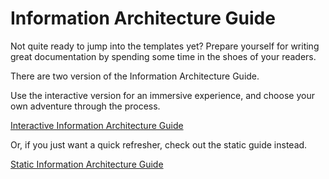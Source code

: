 # Information Architecture Guide

Not quite ready to jump into the templates yet?
Prepare yourself for writing great documentation by spending some time in the shoes of your readers.

There are two version of the Information Architecture Guide.

Use the interactive version for an immersive experience, and choose your own adventure through the process.

[Interactive Information Architecture Guide](ia-guide/ia-cyoa.html)

Or, if you just want a quick refresher, check out the static guide instead.

[Static Information Architecture Guide](ia-guide/ia-static.md)
